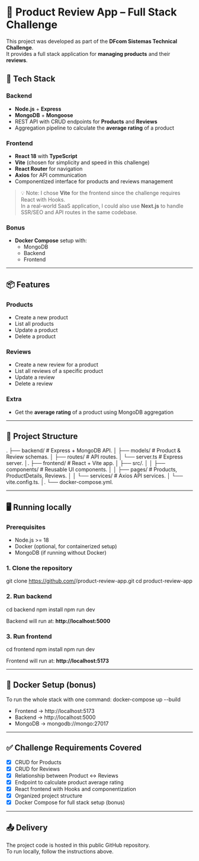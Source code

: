# 🛒 Product Review App – Full Stack Challenge

This project was developed as part of the **DFcom Sistemas Technical Challenge**.  
It provides a full stack application for **managing products** and their **reviews**.

## 🚀 Tech Stack

### Backend
- **Node.js** + **Express**
- **MongoDB** + **Mongoose**
- REST API with CRUD endpoints for **Products** and **Reviews**
- Aggregation pipeline to calculate the **average rating** of a product

### Frontend
- **React 18** with **TypeScript**
- **Vite** (chosen for simplicity and speed in this challenge)
- **React Router** for navigation
- **Axios** for API communication
- Componentized interface for products and reviews management

> 💡 Note: I chose **Vite** for the frontend since the challenge requires React with Hooks.  
In a real-world SaaS application, I could also use **Next.js** to handle SSR/SEO and API routes in the same codebase.

### Bonus
- **Docker Compose** setup with:
  - MongoDB
  - Backend
  - Frontend

---

## 📦 Features

### Products
- Create a new product
- List all products
- Update a product
- Delete a product

### Reviews
- Create a new review for a product
- List all reviews of a specific product
- Update a review
- Delete a review

### Extra
- Get the **average rating** of a product using MongoDB aggregation

---

## 📂 Project Structure

.
├── backend/        # Express + MongoDB API. 
│   ├── models/     # Product & Review schemas. 
│   ├── routes/     # API routes. 
│   └── server.ts   # Express server. 
│. 
├── frontend/       # React + Vite app. 
│   ├── src/. 
│   │   ├── components/  # Reusable UI components. 
│   │   ├── pages/       # Products, ProductDetails, Reviews. 
│   │   └── services/    # Axios API services. 
│   └── vite.config.ts. 
│. 
└── docker-compose.yml. 

---

## 🖥 Running locally

### Prerequisites
- Node.js >= 18
- Docker (optional, for containerized setup)
- MongoDB (if running without Docker)

### 1. Clone the repository
git clone https://github.com/<your-username>/product-review-app.git
cd product-review-app

### 2. Run backend
cd backend
npm install
npm run dev

Backend will run at: **http://localhost:5000**

### 3. Run frontend
cd frontend
npm install
npm run dev

Frontend will run at: **http://localhost:5173**

---

## 🐳 Docker Setup (bonus)

To run the whole stack with one command:
docker-compose up --build

- Frontend → http://localhost:5173  
- Backend → http://localhost:5000  
- MongoDB → mongodb://mongo:27017

---

## ✅ Challenge Requirements Covered
- [x] CRUD for Products
- [x] CRUD for Reviews
- [x] Relationship between Product ↔ Reviews
- [x] Endpoint to calculate product average rating
- [x] React frontend with Hooks and componentization
- [x] Organized project structure
- [x] Docker Compose for full stack setup (bonus)

---

## 📤 Delivery
The project code is hosted in this public GitHub repository.  
To run locally, follow the instructions above.
